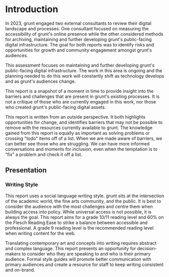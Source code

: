 # Introduction

In 2023, grunt engaged two external consultants to review their digital landscape and processes. One consultant focused on measuring the accessibility of grunt's online presence while the other considered methods for archiving, maintaining and further developing grunt's public-facing digital infrastructure. The goal for both reports was to identify risks and opportunities for growth and community engagement amongst grunt's audiences. 

This assessment focuses on maintaining and further developing grunt's public-facing digital infrastructure. The work in this area is ongoing and the planning needed to do this work will constantly shift as technology develops and as grunt's audiences change. 

This report is a snapshot of a moment in time to provide insight into the barriers and challenges that are present in grunt's existing processes. It is not a critique of those who are currently engaged in this work, nor those who created grunt's public-facing digital assets. 

This report is written from an outside perspective. It both highlights opportunities for change, and identifies barriers that may not be possible to remove with the resources currently available to grunt. The knowledge gained from this report is equally as important as solving problems or crossing "todo" items off of a list. When we are made aware of barriers, we can better see those who are struggling. We can have more informed conversations and moments for inclusion, even when the temptation is to “fix” a problem and check it off a list.

## Presentation

### Writing Style

This report uses a social language writing style. grunt sits at the intersection of the academic world, the fine arts community, and the public. It is best to consider the audience with the most challenges and centre them when building access into policy. While universal access is not possible, it is always the goal. This report aims for a grade 10/11 reading level and 60% on the Flesch Reading Ease to strike a balance between accessible and professional. A grade 9 reading level is the recommended reading level when writing content for the web.

Translating contemporary art and concepts into writing requires abstract and complex language. This report presents an opportunity for decision-makers to consider who they are speaking to and who is their primary audience. Formal style guides will promote better communication with primary audiences and create a resource for staff to keep writing consistent and on-brand.

<!-- ::: info
#### Example of academic language in a report:
Although the result of the study was inconclusive, it did confirm the writer's hypothesis and as such, the committee decided to implement the policy.

#### Example of social writing at a grade 9 level:
The result of the study confirmed the writer's hypothesis. The committee made a new policy.
::: -->

